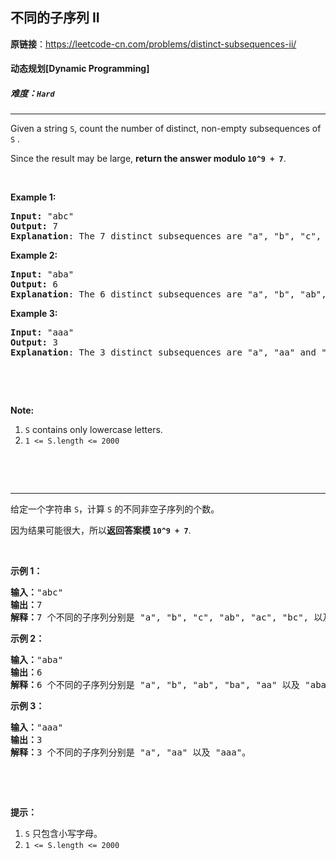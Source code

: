 ## 不同的子序列 II

**原链接**：<https://leetcode-cn.com/problems/distinct-subsequences-ii/>

#### 动态规划[Dynamic Programming]    

##### 难度：**`Hard`**

----- 
<p>Given a string <code>S</code>, count the number of distinct, non-empty subsequences of <code>S</code> .</p>

<p>Since the result may be large, <strong>return the answer modulo <code>10^9 + 7</code></strong>.</p>

<p>&nbsp;</p>

<p><strong>Example 1:</strong></p>

<pre>
<strong>Input: </strong><span id="example-input-1-1">&quot;abc&quot;</span>
<strong>Output: </strong><span id="example-output-1">7</span>
<span><strong>Explanation</strong>: The 7 distinct subsequences are &quot;a&quot;, &quot;b&quot;, &quot;c&quot;, &quot;ab&quot;, &quot;ac&quot;, &quot;bc&quot;, and &quot;abc&quot;.</span>
</pre>

<div>
<p><strong>Example 2:</strong></p>

<pre>
<strong>Input: </strong><span id="example-input-2-1">&quot;aba&quot;</span>
<strong>Output: </strong><span id="example-output-2">6
</span><strong>Explanation</strong>: The 6 distinct subsequences are &quot;a&quot;, &quot;b&quot;, &quot;ab&quot;, &quot;ba&quot;, &quot;aa&quot; and &quot;aba&quot;.
</pre>

<div>
<p><strong>Example 3:</strong></p>

<pre>
<strong>Input: </strong><span id="example-input-3-1">&quot;aaa&quot;</span>
<strong>Output: </strong><span id="example-output-3">3
</span><strong>Explanation</strong>: The 3 distinct subsequences are &quot;a&quot;, &quot;aa&quot; and &quot;aaa&quot;.
</pre>
</div>
</div>

<p>&nbsp;</p>

<p>&nbsp;</p>

<p><strong>Note:</strong></p>

<ol>
	<li><code>S</code> contains only lowercase letters.</li>
	<li><code>1 &lt;= S.length &lt;= 2000</code></li>
</ol>

<div>
<p>&nbsp;</p>

<div>
<div>&nbsp;</div>
</div>
</div>

----- 
<p>给定一个字符串&nbsp;<code>S</code>，计算&nbsp;<code>S</code>&nbsp;的不同非空子序列的个数。</p>

<p>因为结果可能很大，所以<strong>返回答案模</strong><strong> <code>10^9 + 7</code></strong>.</p>

<p>&nbsp;</p>

<p><strong>示例 1：</strong></p>

<pre><strong>输入：</strong>&quot;abc&quot;
<strong>输出：</strong>7
<strong>解释：</strong>7 个不同的子序列分别是 &quot;a&quot;, &quot;b&quot;, &quot;c&quot;, &quot;ab&quot;, &quot;ac&quot;, &quot;bc&quot;, 以及 &quot;abc&quot;。
</pre>

<p><strong>示例 2：</strong></p>

<pre><strong>输入：</strong>&quot;aba&quot;
<strong>输出：</strong>6
<strong>解释：</strong>6 个不同的子序列分别是 &quot;a&quot;, &quot;b&quot;, &quot;ab&quot;, &quot;ba&quot;, &quot;aa&quot; 以及 &quot;aba&quot;。
</pre>

<p><strong>示例 3：</strong></p>

<pre><strong>输入：</strong>&quot;aaa&quot;
<strong>输出：</strong>3
<strong>解释：</strong>3 个不同的子序列分别是 &quot;a&quot;, &quot;aa&quot; 以及 &quot;aaa&quot;。
</pre>

<p>&nbsp;</p>

<p>&nbsp;</p>

<p><strong>提示：</strong></p>

<ol>
	<li><code>S</code>&nbsp;只包含小写字母。</li>
	<li><code>1 &lt;= S.length &lt;= 2000</code></li>
</ol>

<p>&nbsp;</p>

<p>&nbsp;</p>
